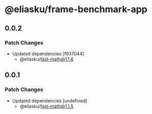 # @eliasku/frame-benchmark-app

## 0.0.2

### Patch Changes

- Updated dependencies [f937044]
  - @eliasku/fast-math@1.1.6

## 0.0.1

### Patch Changes

- Updated dependencies [undefined]
  - @eliasku/fast-math@1.1.5
